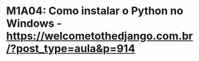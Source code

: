# M1A04: Como instalar o Python no Windows - https://welcometothedjango.com.br/?post_type=aula&p=914